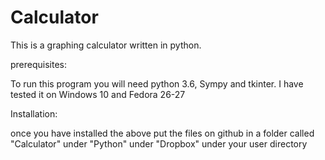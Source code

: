 # Calculator
This is a graphing calculator written in python.


prerequisites:

To run this program you will need python 3.6, Sympy and tkinter.
I have tested it on Windows 10 and Fedora 26-27


Installation:

once you have installed the above put the files on github in a folder called "Calculator" under "Python" under "Dropbox" under
your user directory

